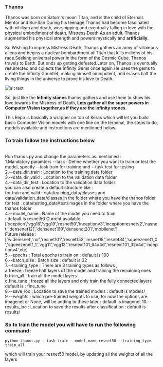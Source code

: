 ### Thanos

Thanos was born on Saturn's moon Titan, and is the child of Eternals Mentor and Sui-San.During his teenage,Thanos had become fascinated with nihilism and death, worshipping and eventually falling in love with the physical embodiment of death, Mistress Death.As an adult, Thanos augmented his physical strength and powers mystically and **artificially**.

So,Wishing to impress Mistress Death, Thanos gathers an army of villainous aliens and begins a nuclear bombardment of Titan that kills millions of his race.Seeking universal power in the form of the Cosmic Cube, Thanos travels to Earth. But ends up getting defeated.Later on, Thanos is eventually resurrected,and collects the Infinity Gems once again.He uses the gems to create the Infinity Gauntlet, making himself omnipotent, and erases half the living things in the universe to prove his love to Death.

![alt text](https://static.comicvine.com/uploads/original/4/40015/1341796-picture_1.png)

So, just like the **Infinity stones** thanos gathers and use them to show his love towards the Mistress of Death,
**Lets gather all the super powers in Computer Vision together,as if they are the Infinity stones.**

This Repo is basically a wrapper on top of Keras which will let you build basic Computer Vision models with one line on the terminal, the steps to do, models available and instructions are mentioned below.

### To train follow the instructions below

<br>
Run thanos.py and change the parameters as mentioned :
<br>
1.Mandatory paramters --task : Define whether you want to train or test the model, specify --task train for training and --task test for testing
<br>
2.--data_dir_train : Location to the training data folder<br>
3.--data_dir_valid : Location to the validation data folder<br>
4.--data_dir_test : Location to the validation data folder<br>
you can also create a default structure like : <br>
for train and valid : data/training_data/classes and data/validation_data/classes in the folder where you have the thanos folder
for test : data/testing_data/test/images in the folder where you have the thanos folder
<br>
4.--model_name : Name of the model you need to train <br> : default is resnet50
Current available : ['xception','vgg16','vgg19','resnet50','inceptionv3','inceptionresnetv2','nasnet','densenet121','densenet169','densenet201','mobilenet'] <br>
Future release : ['wideresnet','ror','resnet101','resnet152','resnet18','resnet34','squeezenet1_0','squeezenet1_1','vgg11','vgg13','resnext101_64x4d','resnext101_32x4d','inceptionv4',etc] <br>
5.--epochs : Total epochs to train on : default is 100 <br>
6.--batch_size : Batch size : default is 32 <br>
7.--training_type : There are 3 training types as follows ,
<br> a.freeze : freeze half layers of the model and training the remaining ones
<br> b.train_all : train all the model layers
<br> c.fine_tune : freeze all the layers and only train the fully connected layers
<br>default is : fine_tune
<br>
8.--save_loc : Location to save the trained models : default is models/
<br>
9.--weights : which pre-trained weights to use, for now the options are imagenet or None, will be adding to these later : default is imagenet
10.--results_loc : Location to save the results after classification : default is results/

### So to train the model you will have to run the following command:

```
python thanos.py --task train --model_name resnet50 --training_type train_all

```
which will train your resnet50 model, by updating all the weights of all the layers

